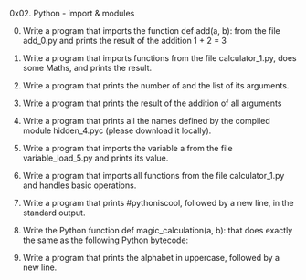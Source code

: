 0x02. Python - import & modules

0. Write a program that imports the function def add(a, b): from the file add_0.py and prints the result of the addition 1 + 2 = 3

1. Write a program that imports functions from the file calculator_1.py, does some Maths, and prints the result.

2. Write a program that prints the number of and the list of its arguments.

3. Write a program that prints the result of the addition of all arguments

4. Write a program that prints all the names defined by the compiled module hidden_4.pyc (please download it locally).

5. Write a program that imports the variable a from the file variable_load_5.py and prints its value.

6. Write a program that imports all functions from the file calculator_1.py and handles basic operations.

7. Write a program that prints #pythoniscool, followed by a new line, in the standard output.

8. Write the Python function def magic_calculation(a, b): that does exactly the same as the following Python bytecode:

9. Write a program that prints the alphabet in uppercase, followed by a new line.


